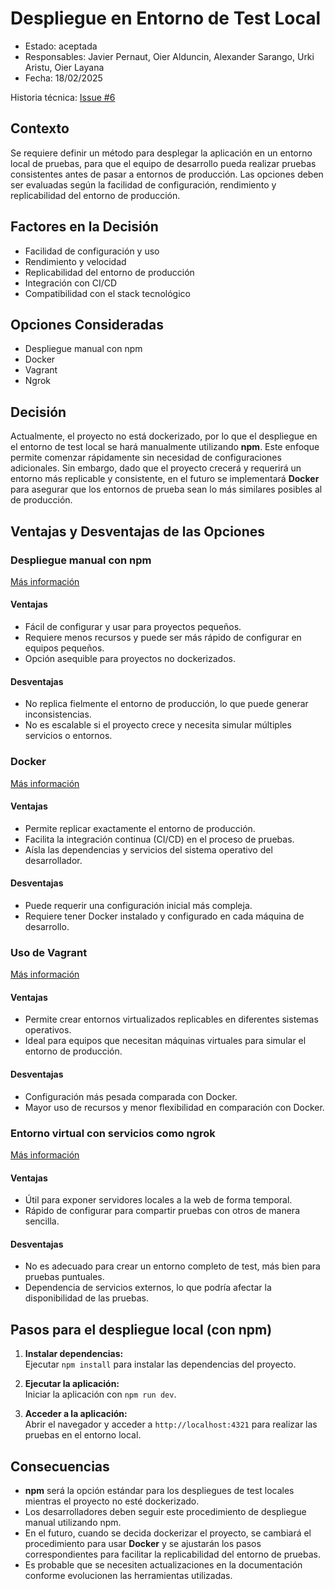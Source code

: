 # Despliegue en Entorno de Test Local

* Estado: aceptada  
* Responsables: Javier Pernaut, Oier Alduncin, Alexander Sarango, Urki Aristu, Oier Layana  
* Fecha: 18/02/2025

Historia técnica: [Issue #6](https://github.com/oielay/GTIO_Votacion/issues/6)  

## Contexto  
Se requiere definir un método para desplegar la aplicación en un entorno local de pruebas, para que el equipo de desarrollo pueda realizar pruebas consistentes antes de pasar a entornos de producción. Las opciones deben ser evaluadas según la facilidad de configuración, rendimiento y replicabilidad del entorno de producción.

## Factores en la Decisión  
* Facilidad de configuración y uso
* Rendimiento y velocidad 
* Replicabilidad del entorno de producción
* Integración con CI/CD
* Compatibilidad con el stack tecnológico

## Opciones Consideradas  
* Despliegue manual con npm
* Docker
* Vagrant
* Ngrok  

## Decisión  
Actualmente, el proyecto no está dockerizado, por lo que el despliegue en el entorno de test local se hará manualmente utilizando **npm**. Este enfoque permite comenzar rápidamente sin necesidad de configuraciones adicionales. Sin embargo, dado que el proyecto crecerá y requerirá un entorno más replicable y consistente, en el futuro se implementará **Docker** para asegurar que los entornos de prueba sean lo más similares posibles al de producción.

## Ventajas y Desventajas de las Opciones

### Despliegue manual con npm  

[Más información](https://www.npmjs.com/)  

#### Ventajas  

* Fácil de configurar y usar para proyectos pequeños.  
* Requiere menos recursos y puede ser más rápido de configurar en equipos pequeños.  
* Opción asequible para proyectos no dockerizados.  

#### Desventajas  

* No replica fielmente el entorno de producción, lo que puede generar inconsistencias.  
* No es escalable si el proyecto crece y necesita simular múltiples servicios o entornos.  

### Docker  

[Más información](https://www.docker.com/)  

#### Ventajas  

* Permite replicar exactamente el entorno de producción.  
* Facilita la integración continua (CI/CD) en el proceso de pruebas.  
* Aísla las dependencias y servicios del sistema operativo del desarrollador.  

#### Desventajas  

* Puede requerir una configuración inicial más compleja.  
* Requiere tener Docker instalado y configurado en cada máquina de desarrollo.  

### Uso de Vagrant  

[Más información](https://www.vagrantup.com/)  

#### Ventajas  

* Permite crear entornos virtualizados replicables en diferentes sistemas operativos.  
* Ideal para equipos que necesitan máquinas virtuales para simular el entorno de producción.  

#### Desventajas  

* Configuración más pesada comparada con Docker.  
* Mayor uso de recursos y menor flexibilidad en comparación con Docker.  

### Entorno virtual con servicios como ngrok  

[Más información](https://ngrok.com/)  

#### Ventajas  

* Útil para exponer servidores locales a la web de forma temporal.  
* Rápido de configurar para compartir pruebas con otros de manera sencilla.  

#### Desventajas  

* No es adecuado para crear un entorno completo de test, más bien para pruebas puntuales.  
* Dependencia de servicios externos, lo que podría afectar la disponibilidad de las pruebas.


## Pasos para el despliegue local (con npm)

1. **Instalar dependencias:**  
   Ejecutar `npm install` para instalar las dependencias del proyecto.

2. **Ejecutar la aplicación:**  
   Iniciar la aplicación con `npm run dev`.

3. **Acceder a la aplicación:**  
   Abrir el navegador y acceder a `http://localhost:4321` para realizar las pruebas en el entorno local.

## Consecuencias  
- **npm** será la opción estándar para los despliegues de test locales mientras el proyecto no esté dockerizado.  
- Los desarrolladores deben seguir este procedimiento de despliegue manual utilizando npm.  
- En el futuro, cuando se decida dockerizar el proyecto, se cambiará el procedimiento para usar **Docker** y se ajustarán los pasos correspondientes para facilitar la replicabilidad del entorno de pruebas.  
- Es probable que se necesiten actualizaciones en la documentación conforme evolucionen las herramientas utilizadas.  
